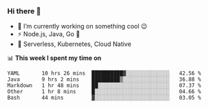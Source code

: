 ### Hi there 👋

<!--
**nodejh/nodejh** is a ✨ _special_ ✨ repository because its `README.md` (this file) appears on your GitHub profile.

Here are some ideas to get you started:

- 🔭 I’m currently working on ...
- 🌱 I’m currently learning ...
- 👯 I’m looking to collaborate on ...
- 🤔 I’m looking for help with ...
- 💬 Ask me about ...
- 📫 How to reach me: ...
- 😄 Pronouns: ...
- ⚡ Fun fact: ...
-->

- 🔭 I’m currently working on something cool :wink:
- ⚡ Node.js, Java, Go :thought_balloon:
- 🤖 Serverless, Kubernetes, Cloud Native

📊 **This week I spent my time on**

<!--START_SECTION:waka-->
```text
YAML       10 hrs 26 mins  ██████████▓░░░░░░░░░░░░░░   42.56 % 
Java       9 hrs 2 mins    █████████▒░░░░░░░░░░░░░░░   36.88 % 
Markdown   1 hr 48 mins    ██░░░░░░░░░░░░░░░░░░░░░░░   07.37 % 
Other      1 hr 8 mins     █░░░░░░░░░░░░░░░░░░░░░░░░   04.66 % 
Bash       44 mins         ▓░░░░░░░░░░░░░░░░░░░░░░░░   03.05 % 
```
<!--END_SECTION:waka-->


<!--
:traffic_light: **Visitors**

![visitors](https://visitor-badge.glitch.me/badge?page_id=nodejh.nodejh)
-->
